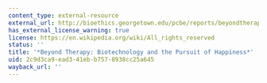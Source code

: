 ```yaml
---
content_type: external-resource
external_url: http://bioethics.georgetown.edu/pcbe/reports/beyondtherapy/
has_external_license_warning: true
license: https://en.wikipedia.org/wiki/All_rights_reserved
status: ''
title: '*Beyond Therapy: Biotechnology and the Pursuit of Happiness*'
uid: 2c9d3ca9-ead3-41eb-b757-8938cc25a645
wayback_url: ''
---
```


